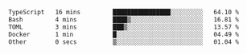 <!--START_SECTION:waka-->

```txt
TypeScript   16 mins         ████████████████░░░░░░░░░   64.10 %
Bash         4 mins          ████▒░░░░░░░░░░░░░░░░░░░░   16.81 %
TOML         3 mins          ███▒░░░░░░░░░░░░░░░░░░░░░   13.57 %
Docker       1 min           █░░░░░░░░░░░░░░░░░░░░░░░░   04.49 %
Other        0 secs          ▒░░░░░░░░░░░░░░░░░░░░░░░░   01.04 %
```

<!--END_SECTION:waka-->
